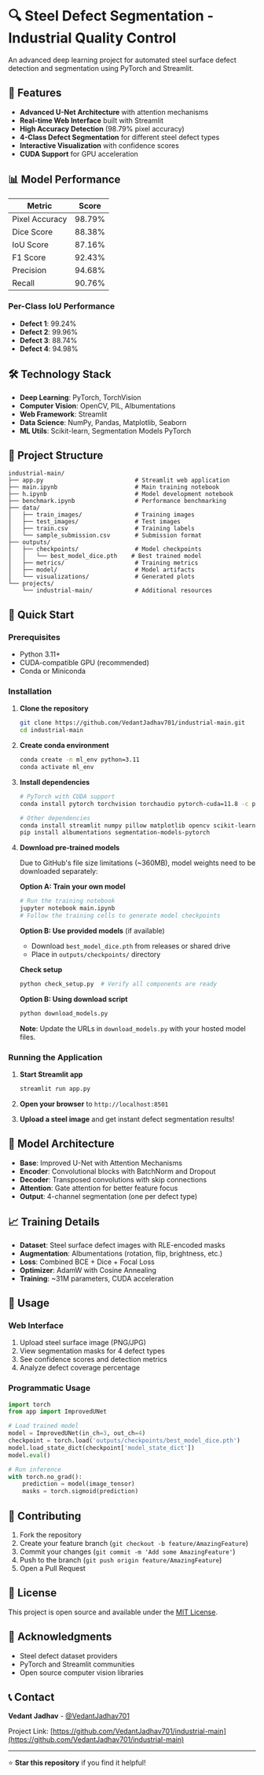 # 🔍 Steel Defect Segmentation - Industrial Quality Control

An advanced deep learning project for automated steel surface defect detection and segmentation using PyTorch and Streamlit.

## 🚀 Features

- **Advanced U-Net Architecture** with attention mechanisms
- **Real-time Web Interface** built with Streamlit
- **High Accuracy Detection** (98.79% pixel accuracy)
- **4-Class Defect Segmentation** for different steel defect types
- **Interactive Visualization** with confidence scores
- **CUDA Support** for GPU acceleration

## 📊 Model Performance

| Metric | Score |
|--------|-------|
| Pixel Accuracy | 98.79% |
| Dice Score | 88.38% |
| IoU Score | 87.16% |
| F1 Score | 92.43% |
| Precision | 94.68% |
| Recall | 90.76% |

### Per-Class IoU Performance
- **Defect 1**: 99.24%
- **Defect 2**: 99.96%
- **Defect 3**: 88.74%
- **Defect 4**: 94.98%

## 🛠️ Technology Stack

- **Deep Learning**: PyTorch, TorchVision
- **Computer Vision**: OpenCV, PIL, Albumentations
- **Web Framework**: Streamlit
- **Data Science**: NumPy, Pandas, Matplotlib, Seaborn
- **ML Utils**: Scikit-learn, Segmentation Models PyTorch

## 📁 Project Structure

```
industrial-main/
├── app.py                          # Streamlit web application
├── main.ipynb                      # Main training notebook
├── h.ipynb                         # Model development notebook
├── benchmark.ipynb                 # Performance benchmarking
├── data/
│   ├── train_images/               # Training images
│   ├── test_images/                # Test images
│   ├── train.csv                   # Training labels
│   └── sample_submission.csv       # Submission format
├── outputs/
│   ├── checkpoints/                # Model checkpoints
│   │   └── best_model_dice.pth    # Best trained model
│   ├── metrics/                    # Training metrics
│   ├── model/                      # Model artifacts
│   └── visualizations/             # Generated plots
└── projects/
    └── industrial-main/            # Additional resources
```

## 🚀 Quick Start

### Prerequisites

- Python 3.11+
- CUDA-compatible GPU (recommended)
- Conda or Miniconda

### Installation

1. **Clone the repository**
   ```bash
   git clone https://github.com/VedantJadhav701/industrial-main.git
   cd industrial-main
   ```

2. **Create conda environment**
   ```bash
   conda create -n ml_env python=3.11
   conda activate ml_env
   ```

3. **Install dependencies**
   ```bash
   # PyTorch with CUDA support
   conda install pytorch torchvision torchaudio pytorch-cuda=11.8 -c pytorch -c nvidia
   
   # Other dependencies
   conda install streamlit numpy pillow matplotlib opencv scikit-learn pandas seaborn
   pip install albumentations segmentation-models-pytorch
   ```

4. **Download pre-trained models**
   
   Due to GitHub's file size limitations (~360MB), model weights need to be downloaded separately:
   
   **Option A: Train your own model**
   ```bash
   # Run the training notebook
   jupyter notebook main.ipynb
   # Follow the training cells to generate model checkpoints
   ```
   
   **Option B: Use provided models** (if available)
   - Download `best_model_dice.pth` from releases or shared drive
   - Place in `outputs/checkpoints/` directory
   
   **Check setup**
   ```bash
   python check_setup.py  # Verify all components are ready
   ```
   
   **Option B: Using download script**
   ```bash
   python download_models.py
   ```
   
   **Note**: Update the URLs in `download_models.py` with your hosted model files.

### Running the Application

1. **Start Streamlit app**
   ```bash
   streamlit run app.py
   ```

2. **Open your browser** to `http://localhost:8501`

3. **Upload a steel image** and get instant defect segmentation results!

## 🎯 Model Architecture

- **Base**: Improved U-Net with Attention Mechanisms
- **Encoder**: Convolutional blocks with BatchNorm and Dropout
- **Decoder**: Transposed convolutions with skip connections
- **Attention**: Gate attention for better feature focus
- **Output**: 4-channel segmentation (one per defect type)

## 📈 Training Details

- **Dataset**: Steel surface defect images with RLE-encoded masks
- **Augmentation**: Albumentations (rotation, flip, brightness, etc.)
- **Loss**: Combined BCE + Dice + Focal Loss
- **Optimizer**: AdamW with Cosine Annealing
- **Training**: ~31M parameters, CUDA acceleration

## 🔧 Usage

### Web Interface
1. Upload steel surface image (PNG/JPG)
2. View segmentation masks for 4 defect types
3. See confidence scores and detection metrics
4. Analyze defect coverage percentage

### Programmatic Usage
```python
import torch
from app import ImprovedUNet

# Load trained model
model = ImprovedUNet(in_ch=3, out_ch=4)
checkpoint = torch.load('outputs/checkpoints/best_model_dice.pth')
model.load_state_dict(checkpoint['model_state_dict'])
model.eval()

# Run inference
with torch.no_grad():
    prediction = model(image_tensor)
    masks = torch.sigmoid(prediction)
```

## 🤝 Contributing

1. Fork the repository
2. Create your feature branch (`git checkout -b feature/AmazingFeature`)
3. Commit your changes (`git commit -m 'Add some AmazingFeature'`)
4. Push to the branch (`git push origin feature/AmazingFeature`)
5. Open a Pull Request

## 📄 License

This project is open source and available under the [MIT License](LICENSE).

## 🙏 Acknowledgments

- Steel defect dataset providers
- PyTorch and Streamlit communities
- Open source computer vision libraries

## 📞 Contact

**Vedant Jadhav** - [@VedantJadhav701](https://github.com/VedantJadhav701)

Project Link: [https://github.com/VedantJadhav701/industrial-main](https://github.com/VedantJadhav701/industrial-main)

---

⭐ **Star this repository** if you find it helpful!